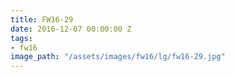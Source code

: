 ```yaml
---
title: FW16-29
date: 2016-12-07 00:00:00 Z
tags:
- fw16
image_path: "/assets/images/fw16/lg/fw16-29.jpg"
---
```


